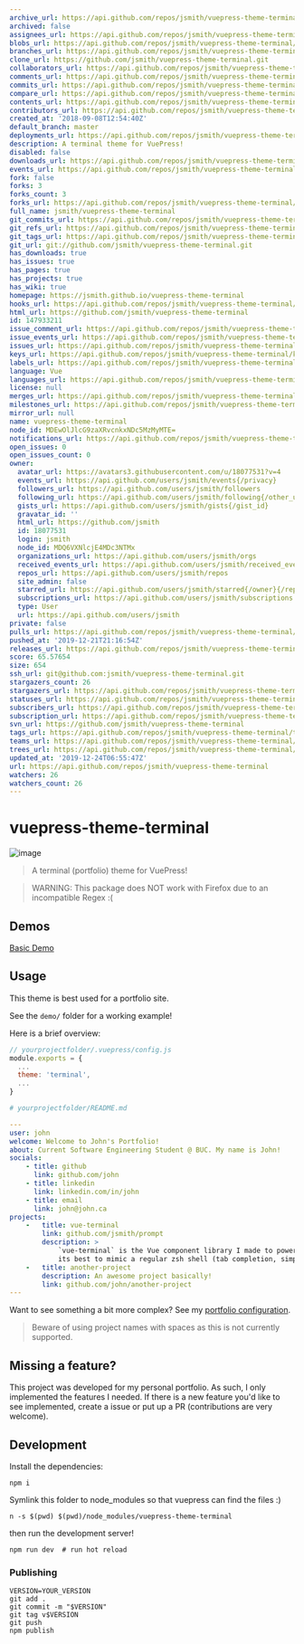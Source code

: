 ```yaml
---
archive_url: https://api.github.com/repos/jsmith/vuepress-theme-terminal/{archive_format}{/ref}
archived: false
assignees_url: https://api.github.com/repos/jsmith/vuepress-theme-terminal/assignees{/user}
blobs_url: https://api.github.com/repos/jsmith/vuepress-theme-terminal/git/blobs{/sha}
branches_url: https://api.github.com/repos/jsmith/vuepress-theme-terminal/branches{/branch}
clone_url: https://github.com/jsmith/vuepress-theme-terminal.git
collaborators_url: https://api.github.com/repos/jsmith/vuepress-theme-terminal/collaborators{/collaborator}
comments_url: https://api.github.com/repos/jsmith/vuepress-theme-terminal/comments{/number}
commits_url: https://api.github.com/repos/jsmith/vuepress-theme-terminal/commits{/sha}
compare_url: https://api.github.com/repos/jsmith/vuepress-theme-terminal/compare/{base}...{head}
contents_url: https://api.github.com/repos/jsmith/vuepress-theme-terminal/contents/{+path}
contributors_url: https://api.github.com/repos/jsmith/vuepress-theme-terminal/contributors
created_at: '2018-09-08T12:54:40Z'
default_branch: master
deployments_url: https://api.github.com/repos/jsmith/vuepress-theme-terminal/deployments
description: A terminal theme for VuePress!
disabled: false
downloads_url: https://api.github.com/repos/jsmith/vuepress-theme-terminal/downloads
events_url: https://api.github.com/repos/jsmith/vuepress-theme-terminal/events
fork: false
forks: 3
forks_count: 3
forks_url: https://api.github.com/repos/jsmith/vuepress-theme-terminal/forks
full_name: jsmith/vuepress-theme-terminal
git_commits_url: https://api.github.com/repos/jsmith/vuepress-theme-terminal/git/commits{/sha}
git_refs_url: https://api.github.com/repos/jsmith/vuepress-theme-terminal/git/refs{/sha}
git_tags_url: https://api.github.com/repos/jsmith/vuepress-theme-terminal/git/tags{/sha}
git_url: git://github.com/jsmith/vuepress-theme-terminal.git
has_downloads: true
has_issues: true
has_pages: true
has_projects: true
has_wiki: true
homepage: https://jsmith.github.io/vuepress-theme-terminal
hooks_url: https://api.github.com/repos/jsmith/vuepress-theme-terminal/hooks
html_url: https://github.com/jsmith/vuepress-theme-terminal
id: 147933211
issue_comment_url: https://api.github.com/repos/jsmith/vuepress-theme-terminal/issues/comments{/number}
issue_events_url: https://api.github.com/repos/jsmith/vuepress-theme-terminal/issues/events{/number}
issues_url: https://api.github.com/repos/jsmith/vuepress-theme-terminal/issues{/number}
keys_url: https://api.github.com/repos/jsmith/vuepress-theme-terminal/keys{/key_id}
labels_url: https://api.github.com/repos/jsmith/vuepress-theme-terminal/labels{/name}
language: Vue
languages_url: https://api.github.com/repos/jsmith/vuepress-theme-terminal/languages
license: null
merges_url: https://api.github.com/repos/jsmith/vuepress-theme-terminal/merges
milestones_url: https://api.github.com/repos/jsmith/vuepress-theme-terminal/milestones{/number}
mirror_url: null
name: vuepress-theme-terminal
node_id: MDEwOlJlcG9zaXRvcnkxNDc5MzMyMTE=
notifications_url: https://api.github.com/repos/jsmith/vuepress-theme-terminal/notifications{?since,all,participating}
open_issues: 0
open_issues_count: 0
owner:
  avatar_url: https://avatars3.githubusercontent.com/u/18077531?v=4
  events_url: https://api.github.com/users/jsmith/events{/privacy}
  followers_url: https://api.github.com/users/jsmith/followers
  following_url: https://api.github.com/users/jsmith/following{/other_user}
  gists_url: https://api.github.com/users/jsmith/gists{/gist_id}
  gravatar_id: ''
  html_url: https://github.com/jsmith
  id: 18077531
  login: jsmith
  node_id: MDQ6VXNlcjE4MDc3NTMx
  organizations_url: https://api.github.com/users/jsmith/orgs
  received_events_url: https://api.github.com/users/jsmith/received_events
  repos_url: https://api.github.com/users/jsmith/repos
  site_admin: false
  starred_url: https://api.github.com/users/jsmith/starred{/owner}{/repo}
  subscriptions_url: https://api.github.com/users/jsmith/subscriptions
  type: User
  url: https://api.github.com/users/jsmith
private: false
pulls_url: https://api.github.com/repos/jsmith/vuepress-theme-terminal/pulls{/number}
pushed_at: '2019-12-21T21:16:54Z'
releases_url: https://api.github.com/repos/jsmith/vuepress-theme-terminal/releases{/id}
score: 65.57654
size: 654
ssh_url: git@github.com:jsmith/vuepress-theme-terminal.git
stargazers_count: 26
stargazers_url: https://api.github.com/repos/jsmith/vuepress-theme-terminal/stargazers
statuses_url: https://api.github.com/repos/jsmith/vuepress-theme-terminal/statuses/{sha}
subscribers_url: https://api.github.com/repos/jsmith/vuepress-theme-terminal/subscribers
subscription_url: https://api.github.com/repos/jsmith/vuepress-theme-terminal/subscription
svn_url: https://github.com/jsmith/vuepress-theme-terminal
tags_url: https://api.github.com/repos/jsmith/vuepress-theme-terminal/tags
teams_url: https://api.github.com/repos/jsmith/vuepress-theme-terminal/teams
trees_url: https://api.github.com/repos/jsmith/vuepress-theme-terminal/git/trees{/sha}
updated_at: '2019-12-24T06:55:47Z'
url: https://api.github.com/repos/jsmith/vuepress-theme-terminal
watchers: 26
watchers_count: 26
---
```

# vuepress-theme-terminal
<img src="https://i.ibb.co/gJc6psR/image.png" alt="image" border="0">

> A terminal (portfolio) theme for VuePress!

> WARNING: This package does NOT work with Firefox due to an incompatible Regex :(

## Demos
[Basic Demo](https://jsmith.github.io/vuepress-theme-terminal)

## Usage
This theme is best used for a portfolio site.

See the `demo/` folder for a working example!

Here is a brief overview:
```javascript
// yourprojectfolder/.vuepress/config.js
module.exports = {
  ...
  theme: 'terminal',
  ...
}
```

```yaml
# yourprojectfolder/README.md

---
user: john
welcome: Welcome to John's Portfolio!
about: Current Software Engineering Student @ BUC. My name is John!
socials:
    - title: github
      link: github.com/john
    - title: linkedin
      link: linkedin.com/in/john
    - title: email
      link: john@john.ca
projects:
    -   title: vue-terminal
        link: github.com/jsmith/prompt
        description: >
            `vue-terminal` is the Vue component library I made to power this website. It tries
            its best to mimic a regular zsh shell (tab completion, simple commands, etc.).
    -   title: another-project
        description: An awesome project basically!
        link: github.com/john/another-project
---
```

Want to see something a bit more complex? See my [portfolio configuration](https://raw.githubusercontent.com/jsmith/portfolio/5ce6445fb6036cfdfa4efd1c0ffeb3adab4b869e/jsmith.github.io/README.md).

> Beware of using project names with spaces as this is not currently supported.

## Missing a feature?
This project was developed for my personal portfolio. As such, I only implemented the features I needed. If there is a new feature you'd like to see implemented, create a issue or put up a PR (contributions are very welcome).

## Development
Install the dependencies:
```
npm i
```

Symlink this folder to node_modules so that vuepress can find the files :)
```
n -s $(pwd) $(pwd)/node_modules/vuepress-theme-terminal
```

then run the development server!
```
npm run dev  # run hot reload
```

### Publishing
```
VERSION=YOUR_VERSION
git add .
git commit -m "$VERSION"
git tag v$VERSION
git push
npm publish
```
